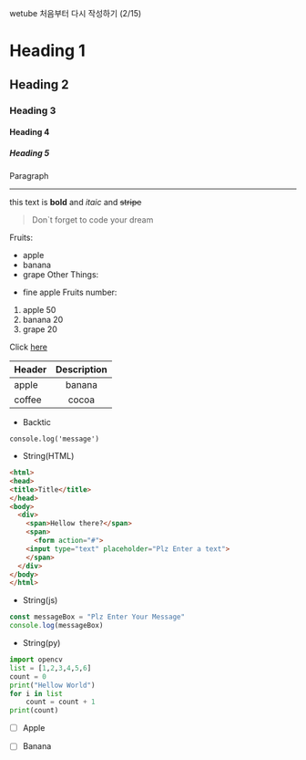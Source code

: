 wetube 처음부터 다시 작성하기 (2/15)
<!-- Heading -->
# Heading 1
## Heading 2
### Heading 3
#### Heading 4
##### Heading 5
<!-- line --->
Paragraph
___
<!-- Text attribution -->

this text is **bold** and *itaic*
and ~~stripe~~
<!-- Quote -->
> Don`t forget to code your dream
<!-- Bullet list -->
Fruits:
* apple
* banana
* grape
Other Things:
- fine apple
Fruits number:
1. apple 50
2. banana 20
3. grape 20
<!--Link-->
Click [here](https://www.youtube.com/watch?v=kMEb_BzyUqk)
<!--image-->
|Header|Description|
|:--|:--:|
|apple|banana|
|coffee|cocoa|

<!-- code --> 
* Backtic

`console.log('message')`
* String(HTML)
```html
<html>
<head>
<title>Title</title>
</head>
<body>
  <div>
    <span>Hellow there?</span>
	<span>
      <form action="#">
	<input type="text" placeholder="Plz Enter a text">
	</span>
  </div>
</body>
</html>
```
* String(js)
```js
const messageBox = "Plz Enter Your Message"
console.log(messageBox)
```
* String(py)
```py
import opencv
list = [1,2,3,4,5,6]
count = 0 
print("Hellow World")
for i in list
	count = count + 1
print(count)
```

- [ ] Apple
- [ ] Banana










